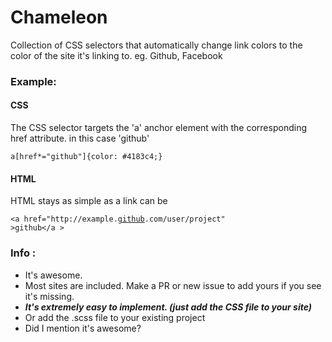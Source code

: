 Chameleon
=========

Collection of CSS selectors that automatically change link colors to the color of the site it's linking to. eg. Github, Facebook

### Example:
#### CSS
The CSS selector targets the 'a' anchor element with the corresponding href attribute. in this case 'github'

<code>a[href*="github"]{color: #4183c4;}</code>

#### HTML
HTML stays as simple as a link can be

<code>&#60;a href="http://example.<ins>github</ins>.com/user/project" &#62;github&#60;/a &#62;</code>

### Info :
* It's awesome.
* Most sites are included. Make a PR or new issue to add yours if you see it's missing.
* ***It's extremely easy to implement. (just add the CSS file to your site)***
* Or add the .scss file to your existing project
* Did I mention it's awesome?
